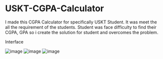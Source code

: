 # USKT-CGPA-Calculator

I made this CGPA Calculator for specifically USKT Student. It was meet the all the requirement of the students. Student was face difficulty to find their CGPA, GPA so i create the solution for student and overcomes the problem.

Interface

![image](https://user-images.githubusercontent.com/57446794/184158782-4905b101-c3ae-4fe3-87ca-8c4c7f0d3a6f.png)
![image](https://user-images.githubusercontent.com/57446794/184158903-6e6a92e0-b152-43d4-9ea0-2ea2e6beec60.png)
![image](https://user-images.githubusercontent.com/57446794/184158959-2d817301-769f-4674-b392-85733681972d.png)

